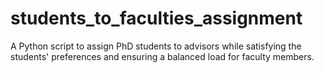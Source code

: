 # students_to_faculties_assignment
A Python script to assign PhD students to advisors while satisfying the students' preferences and ensuring a balanced load for faculty members.
